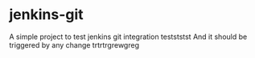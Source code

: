 # jenkins-git
A simple project to test jenkins git integration
testststst
And it should be triggered by any change
trtrtrgrewgreg
